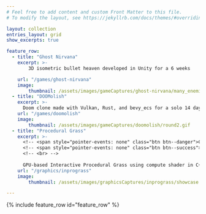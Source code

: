 ```yaml
---
# Feel free to add content and custom Front Matter to this file.
# To modify the layout, see https://jekyllrb.com/docs/themes/#overriding-theme-defaults

layout: collection
entries_layout: grid
show_excerpts: true

feature_row:
  - title: "Ghost Nirvana"
    excerpt: >-
        3D isometric bullet heaven developed in Unity for a 6 weeks

    url: "/games/ghost-nirvana"
    image: 
        thumbnail: /assets/images/gameCaptures/ghost-nirvana/many_enemies.gif
  - title: "DOOMolish"
    excerpt: >-
      Doom clone made with Vulkan, Rust, and bevy_ecs for a solo 14 day game jam
    url: "/games/doomolish"
    image: 
        thumbnail: /assets/images/gameCaptures/doomolish/round2.gif
  - title: "Procedural Grass"
    excerpt: >-
      <!-- <span style="pointer-events: none" class="btn btn--danger">C++</span> -->
      <!-- <span style="pointer-events: none" class="btn btn--success">OpenGL</span> -->
      <!-- <br> -->
    
      GPU-based Interactive Procedural Grass using compute shader in C++ and OpenGL
    url: "/graphics/inprograss"
    image: 
        thumbnail: /assets/images/graphicsCaptures/inprograss/showcase.gif

---
```


{% include feature_row id="feature_row" %}
